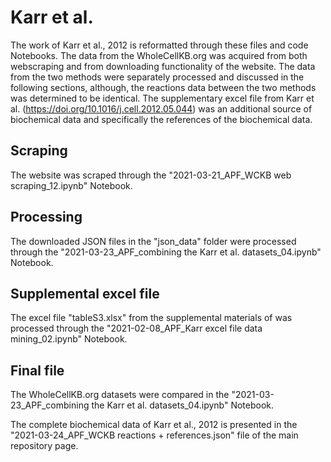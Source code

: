 # Karr et al.
The work of Karr et al., 2012 is reformatted through these files and code Notebooks. The data from the WholeCellKB.org was acquired from both webscraping and from downloading functionality of the website. The data from the two methods were separately processed and discussed in the following sections, although, the reactions data between the two methods was determined to be identical. The supplementary excel file from Karr et al. (https://doi.org/10.1016/j.cell.2012.05.044) was an additional source of biochemical data and specifically the references of the biochemical data.

## Scraping
The website was scraped through the "2021-03-21_APF_WCKB web scraping_12.ipynb" Notebook.

## Processing
The downloaded JSON files in the "json_data" folder were processed through the "2021-03-23_APF_combining the Karr et al. datasets_04.ipynb" Notebook. 

## Supplemental excel file
The excel file "tableS3.xlsx" from the supplemental materials of  was processed through the "2021-02-08_APF_Karr excel file data mining_02.ipynb" Notebook.

## Final file
The WholeCellKB.org datasets were compared in the "2021-03-23_APF_combining the Karr et al. datasets_04.ipynb" Notebook. 

The complete biochemical data of Karr et al., 2012 is presented in the "2021-03-24_APF_WCKB reactions + references.json" file of the main repository page.
